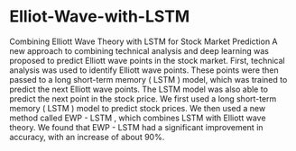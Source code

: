 # Elliot-Wave-with-LSTM
Combining Elliott Wave Theory with LSTM for Stock Market Prediction
A new approach to combining technical analysis and deep learning was proposed to predict Elliott wave points in the stock market.
First, technical analysis was used to identify Elliott wave points. These points were then passed to a long short-term memory ( LSTM ) model, which was trained to predict the next Elliott wave points. The LSTM model was also able to predict the next point in the stock price.
We first used a long short-term memory ( LSTM ) model to predict stock prices. We then used a new method called EWP - LSTM , which combines LSTM with Elliott wave theory. We found that EWP - LSTM had a significant improvement in accuracy, with an increase of about 90%.

